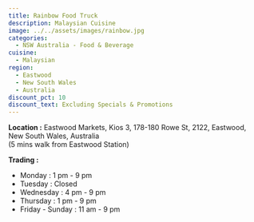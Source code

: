 ```yaml
---
title: Rainbow Food Truck
description: Malaysian Cuisine
image: ../../assets/images/rainbow.jpg
categories:
  - NSW Australia - Food & Beverage
cuisine:
  - Malaysian
region:
  - Eastwood
  - New South Wales
  - Australia
discount_pct: 10
discount_text: Excluding Specials & Promotions
---
```

**Location :** Eastwood Markets, Kios 3, 178-180 Rowe St, 2122, Eastwood, New South Wales, Australia\
(5 mins walk from Eastwood Station)

**Trading :**

* Monday : 1 pm - 9 pm
* Tuesday : Closed
* Wednesday : 4 pm - 9 pm
* Thursday : 1 pm - 9 pm
* Friday - Sunday : 11 am - 9 pm

